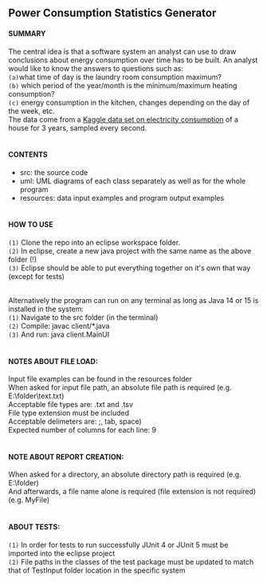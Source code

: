## Power Consumption Statistics Generator


#### SUMMARY

The central idea is that a software system an analyst can use to
draw conclusions about energy consumption over time has to be built. An
analyst would like to know the answers to questions such as:\
`(a)`what time of day is the laundry room consumption maximum?\
`(b)` which period of the year/month is the minimum/maximum heating consumption?\
`(c)` energy consumption in the kitchen, changes depending on the day of the
week, etc.\
The data come from a [Kaggle data set on electricity consumption](https://www.kaggle.com/uciml/electric-power-consumption-data-set) of a house
for 3 years, sampled every second.
<br><br>


#### CONTENTS

* src: the source code
* uml: UML diagrams of each class separately as well as for the whole program
* resources: data input examples and program output examples
<br><br>


#### HOW TO USE

`(1)` Clone the repo into an eclipse workspace folder.\
`(2)` In eclipse, create a new java project with the same name as the above folder (!)\
`(3)` Eclipse should be able to put everything together on it's own that way (except for tests)
<br><br>

Alternatively the program can run on any terminal as long as Java 14 or 15 is installed in the system:\
`(1)` Navigate to the src folder (in the terminal)\
`(2)` Compile: javac client/*.java\
`(3)` And run: java client.MainUI
<br><br>


#### NOTES ABOUT FILE LOAD:

Input file examples can be found in the resources folder\
When asked for input file path, an absolute file path is required (e.g. E:\folder\text.txt)\
Acceptable file types are: .txt and .tsv\
File type extension must be included\
Acceptable delimeters are: ;, tab, space)\
Expected number of columns for each line: 9
<br><br>


#### NOTE ABOUT REPORT CREATION: 

When asked for a directory, an absolute directory path is required (e.g. E:\folder)\
And afterwards, a file name alone is required (file extension is not required) (e.g. MyFile)
<br><br>


#### ABOUT TESTS:

`(1)` In order for tests to run successfully JUnit 4 or JUnit 5 must be imported into the eclipse project\
`(2)` File paths in the classes of the test package must be updated to match that of TestInput folder location in the specific system
